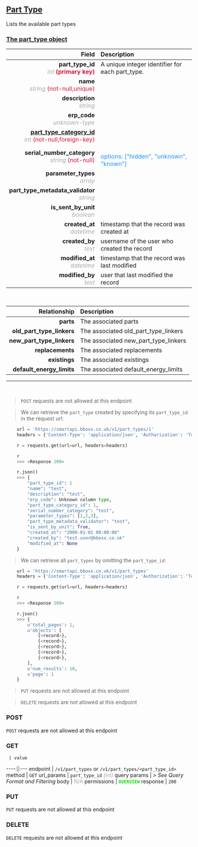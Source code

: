 ## <u>Part Type</u>
Lists the available part types


### <u>The part_type object</u>

Field | Description
------:|:------------
__part_type_id__ <br><font color="DarkGray">_int_</font> <font color="Crimson">__(primary key)__</font> | A unique integer identifier for each part_type.
__name__ <br><font color="DarkGray">_string_</font> <font color="Crimson">(not-null,unique)</font> | 
__description__ <br><font color="DarkGray">_string_</font> <font color="Crimson"></font> | 
__erp_code__ <br><font color="DarkGray">_unknown-type_</font> <font color="Crimson"></font> | 
__<a href="/#part-type-category">part_type_category_id</a>__ <br><font color="DarkGray">_int_</font> <font color="Crimson">(not-null,foreign-key)</font> | 
__serial_number_category__ <br><font color="DarkGray">_string_</font> <font color="Crimson">(not-null)</font> | <br><font color="DodgerBlue">options: ["hidden", "unknown", "known"]</font>
__parameter_types__ <br><font color="DarkGray">_array_</font> <font color="Crimson"></font> | 
__part_type_metadata_validator__ <br><font color="DarkGray">_string_</font> <font color="Crimson"></font> | 
__is_sent_by_unit__ <br><font color="DarkGray">_boolean_</font> <font color="Crimson"></font> | 
__created_at__  <br><font color="DarkGray">_datetime_</font> | timestamp that the record was created at
__created_by__  <br><font color="DarkGray">_text_</font>| username of the user who created the record
__modified_at__ <br><font color="DarkGray">_datetime_</font>| timestamp that the record was last modified
__modified_by__ <br><font color="DarkGray">_text_</font>| user that last modified the record

<br>

Relationship | Description
-------------:|:------------
__parts__ | The associated parts
__old_part_type_linkers__ | The associated old_part_type_linkers
__new_part_type_linkers__ | The associated new_part_type_linkers
__replacements__ | The associated replacements
__existings__ | The associated existings
__default_energy_limits__ | The associated default_energy_limits


<hr>
<br>

> `POST` requests are not allowed at this endpoint

> We can retrieve the `part_type` created by specifying its `part_type_id` in the request url:

```python
    url = 'https://smartapi.bboxx.co.uk/v1/part_types/1'
    headers = {'Content-Type': 'application/json', 'Authorization': 'Token token=A_VALID_TOKEN'}

    r = requests.get(url=url, headers=headers)

    r
    >>> <Response 200>

    r.json()
    >>> {
		"part_type_id": 1
		"name": "test",
		"description": "test",
		"erp_code": Unknown column type,
		"part_type_category_id": 1,
		"serial_number_category": "test",
		"parameter_types": [1,2,3],
		"part_type_metadata_validator": "test",
		"is_sent_by_unit": True,
		"created_at": "2000-01-01 00:00:00"
		"created_by": "test.user@bboxx.co.uk"
		"modified_at": None
	}
```

> We can retrieve all `part_types` by omitting the `part_type_id`:

```python
    url = 'https://smartapi.bboxx.co.uk/v1/part_types'
    headers = {'Content-Type': 'application/json', 'Authorization': 'Token token=A_VALID_TOKEN'}

    r = requests.get(url=url, headers=headers)

    r
    >>> <Response 200>

    r.json()
    >>> {
        u'total_pages': 1,
        u'objects': [
            {<record>},
            {<record>},
            {<record>},
            {<record>},
            {<record>},
        ],
        u'num_results': 10,
        u'page': 1
    }
```

> `PUT` requests are not allowed at this endpoint

> `DELETE` requests are not allowed at this endpoint



### POST
`POST` requests are not allowed at this endpoint

### GET
     | value
 ----:|:---
endpoint | `/v1/part_types` or `/v1/part_types/<part_type_id>`
method | `GET`
url_params | `part_type_id` <font color="DarkGray">_(int)_</font>
query params | *> See Query Format and Filtering*
body | <font color="DarkGray">N/A</font>
permissions | <font color="Jade">__`OVERVIEW`__</font>
response | `200`

### PUT
`PUT` requests are not allowed at this endpoint

### DELETE
`DELETE` requests are not allowed at this endpoint



    
